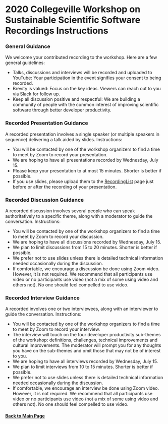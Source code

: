 # 2020 Collegeville Workshop on Sustainable Scientific Software Recordings Instructions

### General Guidance
We welcome your contributed recording to the workshop.  Here are a few general guidelines:
- Talks, discussions and interviews will be recorded and uploaded to YouTube: Your participation in the event signifies your consent to being recorded.
- Brevity is valued: Focus on the key ideas. Viewers can reach out to you via Slack for follow up.
- Keep all discussion positive and respectful:  We are building a community of people with the common interest of improving scientific software through better developer productivity.

### Recorded Presentation Guidance
A recorded presentation involves a single speaker (or multiple speakers in sequence) delivering a talk aided by slides. Instructions:
- You will be contacted by one of the workshop organizers to find a time to meet by Zoom to record your presentation.
- We are hoping to have all presentations recorded by Wednesday, July 15.
- Please keep your presentation to at most 15 minutes.  Shorter is better if possible.
- If you use slides, please upload them to the [RecordingList](RecordingList.md) page just before or after the recording of your presentation.

### Recorded Discussion Guidance
A recorded discussion involves several people who can speak authoritatively to a specific theme, along with a moderator to guide the conversation. Instructions:
- You will be contacted by one of the workshop organizers to find a time to meet by Zoom to record your discussion.
- We are hoping to have all discussions recorded by Wednesday, July 15.
- We plan to limit discussions from 15 to 20 minutes.  Shorter is better if possible.
- We prefer not to use slides unless there is detailed technical information needed occasionally during the discussion.
- If comfortable, we encourage a discussion be done using Zoom video.  However, it is not required.  We recommend that all participants use video or no participants use video (not a mix of some using video and others not).  No one should feel compelled to use video.

### Recorded Interview Guidance
A recorded involves one or two interviewees, along with an interviewer to guide the conversation. Instructions:
- You will be contacted by one of the workshop organizers to find a time to meet by Zoom to record your interview.
- The interview will touch on the four developer productivity sub-themes of the workshop: definitions, challenges, technical improvements and cultural improvements.  The moderator will prompt you for any thoughts you have on the sub-themes and omit those that may not be of interest to you. 
- We are hoping to have all interviews recorded by Wednesday, July 15.
- We plan to limit interviews from 10 to 15 minutes.  Shorter is better if possible.
- We prefer not to use slides unless there is detailed technical information needed occasionally during the discussion.
- If comfortable, we encourage an interview be done using Zoom video.  However, it is not required.  We recommend that all participants use video or no participants use video (not a mix of some using video and others not).  No one should feel compelled to use video.

#### [Back to Main Page](../../index.md)
